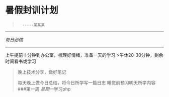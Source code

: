 暑假封训计划
==========
>       -----某某某                          
---------
*每日必做*
<hr>上午提前十分钟到办公室，梳理好情绪，准备一天的学习</hr>
>午休20-30分钟，剩余时间看书或学习

>晚上技术分享，做好笔记
>
>每天晚上做今日总结，将今日所学写一篇日志
>睡觉前预习明天所学内容
###第一周
*星期一*学习php
